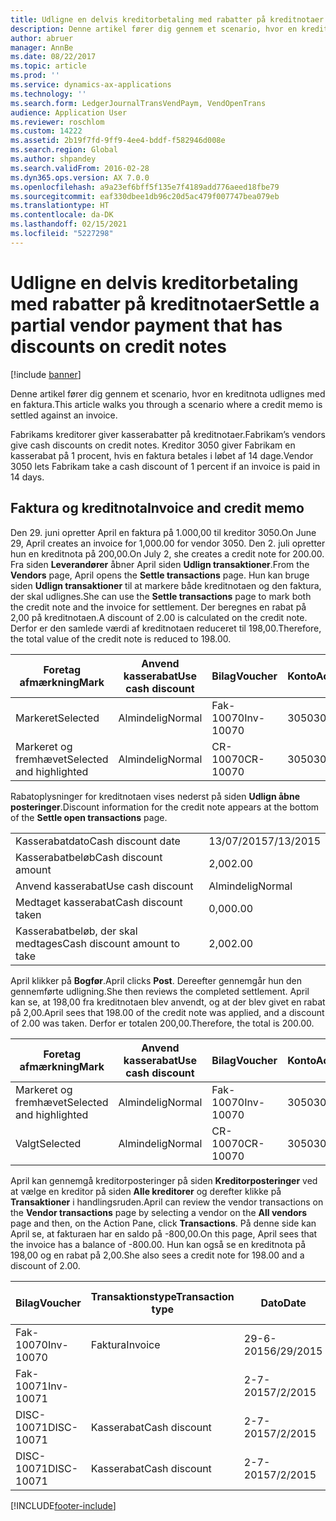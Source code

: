 ```yaml
---
title: Udligne en delvis kreditorbetaling med rabatter på kreditnotaer
description: Denne artikel fører dig gennem et scenario, hvor en kreditnota udlignes med en faktura.
author: abruer
manager: AnnBe
ms.date: 08/22/2017
ms.topic: article
ms.prod: ''
ms.service: dynamics-ax-applications
ms.technology: ''
ms.search.form: LedgerJournalTransVendPaym, VendOpenTrans
audience: Application User
ms.reviewer: roschlom
ms.custom: 14222
ms.assetid: 2b19f7fd-9ff9-4ee4-bddf-f582946d008e
ms.search.region: Global
ms.author: shpandey
ms.search.validFrom: 2016-02-28
ms.dyn365.ops.version: AX 7.0.0
ms.openlocfilehash: a9a23ef6bff5f135e7f4189add776aeed18fbe79
ms.sourcegitcommit: eaf330dbee1db96c20d5ac479f007747bea079eb
ms.translationtype: HT
ms.contentlocale: da-DK
ms.lasthandoff: 02/15/2021
ms.locfileid: "5227298"
---
```

# <a name="settle-a-partial-vendor-payment-that-has-discounts-on-credit-notes"></a><span data-ttu-id="1d757-103">Udligne en delvis kreditorbetaling med rabatter på kreditnotaer</span><span class="sxs-lookup"><span data-stu-id="1d757-103">Settle a partial vendor payment that has discounts on credit notes</span></span>

[!include [banner](../includes/banner.md)]

<span data-ttu-id="1d757-104">Denne artikel fører dig gennem et scenario, hvor en kreditnota udlignes med en faktura.</span><span class="sxs-lookup"><span data-stu-id="1d757-104">This article walks you through a scenario where a credit memo is settled against an invoice.</span></span>

<span data-ttu-id="1d757-105">Fabrikams kreditorer giver kasserabatter på kreditnotaer.</span><span class="sxs-lookup"><span data-stu-id="1d757-105">Fabrikam’s vendors give cash discounts on credit notes.</span></span> <span data-ttu-id="1d757-106">Kreditor 3050 giver Fabrikam en kasserabat på 1 procent, hvis en faktura betales i løbet af 14 dage.</span><span class="sxs-lookup"><span data-stu-id="1d757-106">Vendor 3050 lets Fabrikam take a cash discount of 1 percent if an invoice is paid in 14 days.</span></span>

## <a name="invoice-and-credit-memo"></a><span data-ttu-id="1d757-107">Faktura og kreditnota</span><span class="sxs-lookup"><span data-stu-id="1d757-107">Invoice and credit memo</span></span>
<span data-ttu-id="1d757-108">Den 29. juni opretter April en faktura på 1.000,00 til kreditor 3050.</span><span class="sxs-lookup"><span data-stu-id="1d757-108">On June 29, April creates an invoice for 1,000.00 for vendor 3050.</span></span> <span data-ttu-id="1d757-109">Den 2. juli opretter hun en kreditnota på 200,00.</span><span class="sxs-lookup"><span data-stu-id="1d757-109">On July 2, she creates a credit note for 200.00.</span></span> <span data-ttu-id="1d757-110">Fra siden **Leverandører** åbner April siden **Udlign transaktioner**.</span><span class="sxs-lookup"><span data-stu-id="1d757-110">From the **Vendors** page, April opens the **Settle transactions** page.</span></span> <span data-ttu-id="1d757-111">Hun kan bruge siden **Udlign transaktioner** til at markere både kreditnotaen og den faktura, der skal udlignes.</span><span class="sxs-lookup"><span data-stu-id="1d757-111">She can use the **Settle transactions** page to mark both the credit note and the invoice for settlement.</span></span> <span data-ttu-id="1d757-112">Der beregnes en rabat på 2,00 på kreditnotaen.</span><span class="sxs-lookup"><span data-stu-id="1d757-112">A discount of 2.00 is calculated on the credit note.</span></span> <span data-ttu-id="1d757-113">Derfor er den samlede værdi af kreditnotaen reduceret til 198,00.</span><span class="sxs-lookup"><span data-stu-id="1d757-113">Therefore, the total value of the credit note is reduced to 198.00.</span></span>

| <span data-ttu-id="1d757-114">Foretag afmærkning</span><span class="sxs-lookup"><span data-stu-id="1d757-114">Mark</span></span>                     | <span data-ttu-id="1d757-115">Anvend kasserabat</span><span class="sxs-lookup"><span data-stu-id="1d757-115">Use cash discount</span></span> | <span data-ttu-id="1d757-116">Bilag</span><span class="sxs-lookup"><span data-stu-id="1d757-116">Voucher</span></span>   | <span data-ttu-id="1d757-117">Konto</span><span class="sxs-lookup"><span data-stu-id="1d757-117">Account</span></span> | <span data-ttu-id="1d757-118">Dato</span><span class="sxs-lookup"><span data-stu-id="1d757-118">Date</span></span>      | <span data-ttu-id="1d757-119">Forfaldsdato</span><span class="sxs-lookup"><span data-stu-id="1d757-119">Due date</span></span>  | <span data-ttu-id="1d757-120">Faktura</span><span class="sxs-lookup"><span data-stu-id="1d757-120">Invoice</span></span> | <span data-ttu-id="1d757-121">Beløb i transaktionsvaluta</span><span class="sxs-lookup"><span data-stu-id="1d757-121">Amount in transaction currency</span></span> | <span data-ttu-id="1d757-122">Valuta</span><span class="sxs-lookup"><span data-stu-id="1d757-122">Currency</span></span> | <span data-ttu-id="1d757-123">Beløb, der skal udlignes</span><span class="sxs-lookup"><span data-stu-id="1d757-123">Amount to settle</span></span> |
|--------------------------|-------------------|-----------|---------|-----------|-----------|---------|--------------------------------|----------|------------------|
| <span data-ttu-id="1d757-124">Markeret</span><span class="sxs-lookup"><span data-stu-id="1d757-124">Selected</span></span>                 | <span data-ttu-id="1d757-125">Almindelig</span><span class="sxs-lookup"><span data-stu-id="1d757-125">Normal</span></span>            | <span data-ttu-id="1d757-126">Fak-10070</span><span class="sxs-lookup"><span data-stu-id="1d757-126">Inv-10070</span></span> | <span data-ttu-id="1d757-127">3050</span><span class="sxs-lookup"><span data-stu-id="1d757-127">3050</span></span>    | <span data-ttu-id="1d757-128">29-6-2015</span><span class="sxs-lookup"><span data-stu-id="1d757-128">6/29/2015</span></span> | <span data-ttu-id="1d757-129">29-7-2015</span><span class="sxs-lookup"><span data-stu-id="1d757-129">7/29/2015</span></span> | <span data-ttu-id="1d757-130">10070</span><span class="sxs-lookup"><span data-stu-id="1d757-130">10070</span></span>   | <span data-ttu-id="1d757-131">-1.000,00</span><span class="sxs-lookup"><span data-stu-id="1d757-131">-1,000.00</span></span>                      | <span data-ttu-id="1d757-132">USD</span><span class="sxs-lookup"><span data-stu-id="1d757-132">USD</span></span>      | <span data-ttu-id="1d757-133">-990,00</span><span class="sxs-lookup"><span data-stu-id="1d757-133">-990.00</span></span>          |
| <span data-ttu-id="1d757-134">Markeret og fremhævet</span><span class="sxs-lookup"><span data-stu-id="1d757-134">Selected and highlighted</span></span> | <span data-ttu-id="1d757-135">Almindelig</span><span class="sxs-lookup"><span data-stu-id="1d757-135">Normal</span></span>            | <span data-ttu-id="1d757-136">CR-10070</span><span class="sxs-lookup"><span data-stu-id="1d757-136">CR-10070</span></span>  | <span data-ttu-id="1d757-137">3050</span><span class="sxs-lookup"><span data-stu-id="1d757-137">3050</span></span>    | <span data-ttu-id="1d757-138">2-7-2015</span><span class="sxs-lookup"><span data-stu-id="1d757-138">7/2/2015</span></span>  | <span data-ttu-id="1d757-139">29-7-2015</span><span class="sxs-lookup"><span data-stu-id="1d757-139">7/29/2015</span></span> |         | <span data-ttu-id="1d757-140">200,00</span><span class="sxs-lookup"><span data-stu-id="1d757-140">200.00</span></span>                         | <span data-ttu-id="1d757-141">USD</span><span class="sxs-lookup"><span data-stu-id="1d757-141">USD</span></span>      | <span data-ttu-id="1d757-142">198,00</span><span class="sxs-lookup"><span data-stu-id="1d757-142">198.00</span></span>           |

<span data-ttu-id="1d757-143">Rabatoplysninger for kreditnotaen vises nederst på siden **Udlign åbne posteringer**.</span><span class="sxs-lookup"><span data-stu-id="1d757-143">Discount information for the credit note appears at the bottom of the **Settle open transactions** page.</span></span>

|                              |           |
|------------------------------|-----------|
| <span data-ttu-id="1d757-144">Kasserabatdato</span><span class="sxs-lookup"><span data-stu-id="1d757-144">Cash discount date</span></span>           | <span data-ttu-id="1d757-145">13/07/2015</span><span class="sxs-lookup"><span data-stu-id="1d757-145">7/13/2015</span></span> |
| <span data-ttu-id="1d757-146">Kasserabatbeløb</span><span class="sxs-lookup"><span data-stu-id="1d757-146">Cash discount amount</span></span>         | <span data-ttu-id="1d757-147">2,00</span><span class="sxs-lookup"><span data-stu-id="1d757-147">2.00</span></span>      |
| <span data-ttu-id="1d757-148">Anvend kasserabat</span><span class="sxs-lookup"><span data-stu-id="1d757-148">Use cash discount</span></span>            | <span data-ttu-id="1d757-149">Almindelig</span><span class="sxs-lookup"><span data-stu-id="1d757-149">Normal</span></span>    |
| <span data-ttu-id="1d757-150">Medtaget kasserabat</span><span class="sxs-lookup"><span data-stu-id="1d757-150">Cash discount taken</span></span>          | <span data-ttu-id="1d757-151">0,00</span><span class="sxs-lookup"><span data-stu-id="1d757-151">0.00</span></span>      |
| <span data-ttu-id="1d757-152">Kasserabatbeløb, der skal medtages</span><span class="sxs-lookup"><span data-stu-id="1d757-152">Cash discount amount to take</span></span> | <span data-ttu-id="1d757-153">2,00</span><span class="sxs-lookup"><span data-stu-id="1d757-153">2.00</span></span>      |

<span data-ttu-id="1d757-154">April klikker på **Bogfør**.</span><span class="sxs-lookup"><span data-stu-id="1d757-154">April clicks **Post**.</span></span> <span data-ttu-id="1d757-155">Dereefter gennemgår hun den gennemførte udligning.</span><span class="sxs-lookup"><span data-stu-id="1d757-155">She then reviews the completed settlement.</span></span> <span data-ttu-id="1d757-156">April kan se, at 198,00 fra kreditnotaen blev anvendt, og at der blev givet en rabat på 2,00.</span><span class="sxs-lookup"><span data-stu-id="1d757-156">April sees that 198.00 of the credit note was applied, and a discount of 2.00 was taken.</span></span> <span data-ttu-id="1d757-157">Derfor er totalen 200,00.</span><span class="sxs-lookup"><span data-stu-id="1d757-157">Therefore, the total is 200.00.</span></span>

| <span data-ttu-id="1d757-158">Foretag afmærkning</span><span class="sxs-lookup"><span data-stu-id="1d757-158">Mark</span></span>                     | <span data-ttu-id="1d757-159">Anvend kasserabat</span><span class="sxs-lookup"><span data-stu-id="1d757-159">Use cash discount</span></span> | <span data-ttu-id="1d757-160">Bilag</span><span class="sxs-lookup"><span data-stu-id="1d757-160">Voucher</span></span>   | <span data-ttu-id="1d757-161">Konto</span><span class="sxs-lookup"><span data-stu-id="1d757-161">Account</span></span> | <span data-ttu-id="1d757-162">Dato</span><span class="sxs-lookup"><span data-stu-id="1d757-162">Date</span></span>      | <span data-ttu-id="1d757-163">Forfaldsdato</span><span class="sxs-lookup"><span data-stu-id="1d757-163">Due date</span></span>  | <span data-ttu-id="1d757-164">Faktura</span><span class="sxs-lookup"><span data-stu-id="1d757-164">Invoice</span></span>  | <span data-ttu-id="1d757-165">Beløb i transaktionsvaluta</span><span class="sxs-lookup"><span data-stu-id="1d757-165">Amount in transaction currency</span></span> | <span data-ttu-id="1d757-166">Valuta</span><span class="sxs-lookup"><span data-stu-id="1d757-166">Currency</span></span> | <span data-ttu-id="1d757-167">Beløb, der skal udlignes</span><span class="sxs-lookup"><span data-stu-id="1d757-167">Amount to settle</span></span> |
|--------------------------|-------------------|-----------|---------|-----------|-----------|----------|--------------------------------|----------|------------------|
| <span data-ttu-id="1d757-168">Markeret og fremhævet</span><span class="sxs-lookup"><span data-stu-id="1d757-168">Selected and highlighted</span></span> | <span data-ttu-id="1d757-169">Almindelig</span><span class="sxs-lookup"><span data-stu-id="1d757-169">Normal</span></span>            | <span data-ttu-id="1d757-170">Fak-10070</span><span class="sxs-lookup"><span data-stu-id="1d757-170">Inv-10070</span></span> | <span data-ttu-id="1d757-171">3050</span><span class="sxs-lookup"><span data-stu-id="1d757-171">3050</span></span>    | <span data-ttu-id="1d757-172">29-6-2015</span><span class="sxs-lookup"><span data-stu-id="1d757-172">6/29/2015</span></span> | <span data-ttu-id="1d757-173">29-7-2015</span><span class="sxs-lookup"><span data-stu-id="1d757-173">7/29/2015</span></span> | <span data-ttu-id="1d757-174">10070</span><span class="sxs-lookup"><span data-stu-id="1d757-174">10070</span></span>    | <span data-ttu-id="1d757-175">-1.000,00</span><span class="sxs-lookup"><span data-stu-id="1d757-175">-1,000.00</span></span>                      | <span data-ttu-id="1d757-176">USD</span><span class="sxs-lookup"><span data-stu-id="1d757-176">USD</span></span>      | <span data-ttu-id="1d757-177">-200,00</span><span class="sxs-lookup"><span data-stu-id="1d757-177">-200.00</span></span>          |
| <span data-ttu-id="1d757-178">Valgt</span><span class="sxs-lookup"><span data-stu-id="1d757-178">Selected</span></span>                 | <span data-ttu-id="1d757-179">Almindelig</span><span class="sxs-lookup"><span data-stu-id="1d757-179">Normal</span></span>            | <span data-ttu-id="1d757-180">CR-10070</span><span class="sxs-lookup"><span data-stu-id="1d757-180">CR-10070</span></span>  | <span data-ttu-id="1d757-181">3050</span><span class="sxs-lookup"><span data-stu-id="1d757-181">3050</span></span>    | <span data-ttu-id="1d757-182">2-7-2015</span><span class="sxs-lookup"><span data-stu-id="1d757-182">7/2/2015</span></span>  | <span data-ttu-id="1d757-183">29-7-2015</span><span class="sxs-lookup"><span data-stu-id="1d757-183">7/29/2015</span></span> | <span data-ttu-id="1d757-184">CR-10070</span><span class="sxs-lookup"><span data-stu-id="1d757-184">CR-10070</span></span> | <span data-ttu-id="1d757-185">200,00</span><span class="sxs-lookup"><span data-stu-id="1d757-185">200.00</span></span>                         | <span data-ttu-id="1d757-186">USD</span><span class="sxs-lookup"><span data-stu-id="1d757-186">USD</span></span>      | <span data-ttu-id="1d757-187">198,00</span><span class="sxs-lookup"><span data-stu-id="1d757-187">198.00</span></span>           |

<span data-ttu-id="1d757-188">April kan gennemgå kreditorposteringer på siden **Kreditorposteringer** ved at vælge en kreditor på siden **Alle kreditorer** og derefter klikke på **Transaktioner** i handlingsruden.</span><span class="sxs-lookup"><span data-stu-id="1d757-188">April can review the vendor transactions on the **Vendor transactions** page by selecting a vendor on the **All vendors** page and then, on the Action Pane, click **Transactions**.</span></span> <span data-ttu-id="1d757-189">På denne side kan April se, at fakturaen har en saldo på -800,00.</span><span class="sxs-lookup"><span data-stu-id="1d757-189">On this page, April sees that the invoice has a balance of -800.00.</span></span> <span data-ttu-id="1d757-190">Hun kan også se en kreditnota på 198,00 og en rabat på 2,00.</span><span class="sxs-lookup"><span data-stu-id="1d757-190">She also sees a credit note for 198.00 and a discount of 2.00.</span></span>

| <span data-ttu-id="1d757-191">Bilag</span><span class="sxs-lookup"><span data-stu-id="1d757-191">Voucher</span></span>    | <span data-ttu-id="1d757-192">Transaktionstype</span><span class="sxs-lookup"><span data-stu-id="1d757-192">Transaction type</span></span> | <span data-ttu-id="1d757-193">Dato</span><span class="sxs-lookup"><span data-stu-id="1d757-193">Date</span></span>      | <span data-ttu-id="1d757-194">Faktura</span><span class="sxs-lookup"><span data-stu-id="1d757-194">Invoice</span></span> | <span data-ttu-id="1d757-195">Beløb i transaktionsvalutadebet</span><span class="sxs-lookup"><span data-stu-id="1d757-195">Amount in transaction currency debit</span></span> | <span data-ttu-id="1d757-196">Beløb i transaktionsvalutakredit</span><span class="sxs-lookup"><span data-stu-id="1d757-196">Amount in transaction currency credit</span></span> | <span data-ttu-id="1d757-197">Saldo</span><span class="sxs-lookup"><span data-stu-id="1d757-197">Balance</span></span> | <span data-ttu-id="1d757-198">Valuta</span><span class="sxs-lookup"><span data-stu-id="1d757-198">Currency</span></span> |
|------------|------------------|-----------|---------|--------------------------------------|---------------------------------------|---------|----------|
| <span data-ttu-id="1d757-199">Fak-10070</span><span class="sxs-lookup"><span data-stu-id="1d757-199">Inv-10070</span></span>  | <span data-ttu-id="1d757-200">Faktura</span><span class="sxs-lookup"><span data-stu-id="1d757-200">Invoice</span></span>          | <span data-ttu-id="1d757-201">29-6-2015</span><span class="sxs-lookup"><span data-stu-id="1d757-201">6/29/2015</span></span> | <span data-ttu-id="1d757-202">10070</span><span class="sxs-lookup"><span data-stu-id="1d757-202">10070</span></span>   |                                      | <span data-ttu-id="1d757-203">1.000,00</span><span class="sxs-lookup"><span data-stu-id="1d757-203">1,000.00</span></span>                              | <span data-ttu-id="1d757-204">-800,00</span><span class="sxs-lookup"><span data-stu-id="1d757-204">-800.00</span></span> | <span data-ttu-id="1d757-205">USD</span><span class="sxs-lookup"><span data-stu-id="1d757-205">USD</span></span>      |
| <span data-ttu-id="1d757-206">Fak-10071</span><span class="sxs-lookup"><span data-stu-id="1d757-206">Inv-10071</span></span>  |                  | <span data-ttu-id="1d757-207">2-7-2015</span><span class="sxs-lookup"><span data-stu-id="1d757-207">7/2/2015</span></span>  | <span data-ttu-id="1d757-208">CR10071</span><span class="sxs-lookup"><span data-stu-id="1d757-208">CR10071</span></span> | <span data-ttu-id="1d757-209">200,00</span><span class="sxs-lookup"><span data-stu-id="1d757-209">200.00</span></span>                               |                                       | <span data-ttu-id="1d757-210">0,00</span><span class="sxs-lookup"><span data-stu-id="1d757-210">0.00</span></span>    | <span data-ttu-id="1d757-211">USD</span><span class="sxs-lookup"><span data-stu-id="1d757-211">USD</span></span>      |
| <span data-ttu-id="1d757-212">DISC-10071</span><span class="sxs-lookup"><span data-stu-id="1d757-212">DISC-10071</span></span> |  <span data-ttu-id="1d757-213">Kasserabat</span><span class="sxs-lookup"><span data-stu-id="1d757-213">Cash discount</span></span>   | <span data-ttu-id="1d757-214">2-7-2015</span><span class="sxs-lookup"><span data-stu-id="1d757-214">7/2/2015</span></span>  |         | <span data-ttu-id="1d757-215">2,00</span><span class="sxs-lookup"><span data-stu-id="1d757-215">2.00</span></span>                                 |                                       | <span data-ttu-id="1d757-216">0,00</span><span class="sxs-lookup"><span data-stu-id="1d757-216">0.00</span></span>    | <span data-ttu-id="1d757-217">USD</span><span class="sxs-lookup"><span data-stu-id="1d757-217">USD</span></span>      |
| <span data-ttu-id="1d757-218">DISC-10071</span><span class="sxs-lookup"><span data-stu-id="1d757-218">DISC-10071</span></span> |  <span data-ttu-id="1d757-219">Kasserabat</span><span class="sxs-lookup"><span data-stu-id="1d757-219">Cash discount</span></span>   | <span data-ttu-id="1d757-220">2-7-2015</span><span class="sxs-lookup"><span data-stu-id="1d757-220">7/2/2015</span></span>  |         |                                      | <span data-ttu-id="1d757-221">2,00</span><span class="sxs-lookup"><span data-stu-id="1d757-221">2.00</span></span>                                  | <span data-ttu-id="1d757-222">0,00</span><span class="sxs-lookup"><span data-stu-id="1d757-222">0.00</span></span>    | <span data-ttu-id="1d757-223">USD</span><span class="sxs-lookup"><span data-stu-id="1d757-223">USD</span></span>      |







[!INCLUDE[footer-include](../../includes/footer-banner.md)]